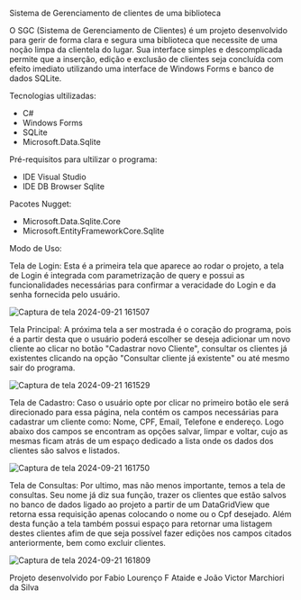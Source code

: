 Sistema de Gerenciamento de clientes de uma biblioteca

O SGC (Sistema de Gerenciamento de Clientes) é um projeto desenvolvido para gerir de forma clara e segura uma biblioteca que necessite
de uma noção limpa da clientela do lugar. Sua interface simples e descomplicada  permite que a inserção, edição e exclusão de clientes seja concluída 
com efeito imediato utilizando uma interface de Windows Forms e banco de dados SQLite.

Tecnologias ultilizadas:

* C#
* Windows Forms
* SQLite
* Microsoft.Data.Sqlite

Pré-requisitos para ultilizar o programa:

* IDE Visual Studio
* IDE DB Browser Sqlite

Pacotes Nugget:
* Microsoft.Data.Sqlite.Core
* Microsoft.EntityFrameworkCore.Sqlite

Modo de Uso:

Tela de Login:
Esta é a primeira tela que aparece ao rodar o projeto, a tela de Login é integrada com parametrização de query e 
possui as funcionalidades necessárias para confirmar a veracidade do Login e da senha fornecida pelo usuário.


![Captura de tela 2024-09-21 161507](https://github.com/user-attachments/assets/12fa03df-8648-4b37-8a89-ef03cc863ee0)



Tela Principal:
A próxima tela a ser mostrada é o coração do programa, pois é a partir desta que o usuário poderá escolher se deseja adicionar um novo cliente ao clicar 
no botão "Cadastrar novo Cliente", consultar os clientes já existentes clicando na opção "Consultar cliente já existente" ou até mesmo sair do programa.


![Captura de tela 2024-09-21 161529](https://github.com/user-attachments/assets/6f42d821-1b86-4add-ad12-4afe9d4cf897)



Tela de Cadastro:
Caso o usuário opte por clicar no primeiro botão ele será direcionado para essa página, nela contém os campos necessárias para cadastrar um cliente como: 
Nome, CPF, Email, Telefone e endereço. Logo abaixo dos campos se encontram as opções salvar, limpar e voltar, cujo as mesmas ficam atrás de um espaço dedicado
a lista onde os dados dos clientes são salvos e listados.


![Captura de tela 2024-09-21 161750](https://github.com/user-attachments/assets/b4e16892-d35a-4338-ab37-604ffe206294)



Tela de Consultas:
Por ultimo, mas não menos importante, temos a tela de consultas. Seu nome já diz sua função, trazer os clientes que estão salvos no banco de dados ligado
ao projeto a partir de um DataGridView que retorna essa requisição apenas colocando o nome ou o Cpf desejado. Além desta função a tela também possui espaço 
para retornar uma listagem destes clientes afim de que seja possível fazer edições nos campos citados anteriormente, bem como excluir clientes.


![Captura de tela 2024-09-21 161809](https://github.com/user-attachments/assets/d5808bbf-9f87-40b7-93c4-fc7b442b948d)


Projeto desenvolvido por Fabio Lourenço F Ataide e João Victor Marchiori da Silva
